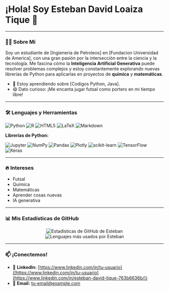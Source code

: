 # ¡Hola! Soy Esteban David Loaiza Tique 👋

---

### 👨‍💻 Sobre Mí

Soy un estudiante de [Ingieneria de Petroleos] en [Fundacion Universidad de America], con una gran pasión por la intersección entre la ciencia y la tecnología. Me fascina cómo la **Inteligencia Artificial Generativa** puede resolver problemas complejos y estoy constantemente explorando nuevas librerías de Python para aplicarlas en proyectos de **química** y **matemáticas**.

- 🌱 Estoy aprendiendo sobre [Codigos Python, Java].
- 😄 Dato curioso: ¡Me encanta jugar futsal como portero en mi tiempo libre!

---

### 🛠️ Lenguajes y Herramientas

![Python](https://img.shields.io/badge/python-3670A0?style=for-the-badge&logo=python&logoColor=ffdd54)
![R](https://img.shields.io/badge/r-%23276DC3.svg?style=for-the-badge&logo=r&logoColor=white)
![HTML5](https://img.shields.io/badge/html5-%23E34F26.svg?style=for-the-badge&logo=html5&logoColor=white)
![LaTeX](https://img.shields.io/badge/latex-%23008080.svg?style=for-the-badge&logo=latex&logoColor=white)
![Markdown](https://img.shields.io/badge/markdown-%23000000.svg?style=for-the-badge&logo=markdown&logoColor=white)

**Librerías de Python:**

![Jupyter](https://img.shields.io/badge/jupyter-%23FA0F00.svg?style=for-the-badge&logo=jupyter&logoColor=white)
![NumPy](https://img.shields.io/badge/numpy-%23013243.svg?style=for-the-badge&logo=numpy&logoColor=white)
![Pandas](https://img.shields.io/badge/pandas-%23150458.svg?style=for-the-badge&logo=pandas&logoColor=white)
![Plotly](https://img.shields.io/badge/plotly-%233F4F75.svg?style=for-the-badge&logo=plotly&logoColor=white)
![scikit-learn](https://img.shields.io/badge/scikit--learn-%23F7931E.svg?style=for-the-badge&logo=scikit-learn&logoColor=white)
![TensorFlow](https://img.shields.io/badge/TensorFlow-%23FF6F00.svg?style=for-the-badge&logo=TensorFlow&logoColor=white)
![Keras](https://img.shields.io/badge/Keras-%23D00000.svg?style=for-the-badge&logo=Keras&logoColor=white)

---

### 🔥 Intereses

- Futsal
- Química
- Matemáticas
- Aprender cosas nuevas
- IA generativa

---

### 📊 Mis Estadísticas de GitHub

<!-- Reemplaza `Esteban1554` con tu nombre de usuario de GitHub en los enlaces -->
<p align="center">
  <img src="https://github-readme-stats.vercel.app/api?username=Esteban1554&show_icons=true&theme=dark&include_all_commits=true&count_private=true" alt="Estadísticas de GitHub de Esteban"/>
  <br/>
  <img src="https://github-readme-stats.vercel.app/api/top-langs/?username=Esteban1554&layout=compact&langs_count=8&theme=dark" alt="Lenguajes más usados por Esteban"/>
</p>

---

### 📫 ¡Conectemos!

- 💼 **LinkedIn:** [https://www.linkedin.com/in/tu-usuario]([https://www.linkedin.com/in/tu-usuario](https://www.linkedin.com/in/esteban-david-tique-763b6636b/))
- 📧 **Email:** [tu-email@example.com](estebandavidtique@gmail.com)

